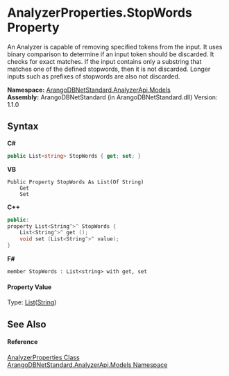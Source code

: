# AnalyzerProperties.StopWords Property 
 

An Analyzer is capable of removing specified tokens from the input. It uses binary comparison to determine if an input token should be discarded. It checks for exact matches. If the input contains only a substring that matches one of the defined stopwords, then it is not discarded. Longer inputs such as prefixes of stopwords are also not discarded.

**Namespace:**&nbsp;<a href="a2e54104-4ead-c0d1-eaad-3d92d56c8fb7">ArangoDBNetStandard.AnalyzerApi.Models</a><br />**Assembly:**&nbsp;ArangoDBNetStandard (in ArangoDBNetStandard.dll) Version: 1.1.0

## Syntax

**C#**<br />
``` C#
public List<string> StopWords { get; set; }
```

**VB**<br />
``` VB
Public Property StopWords As List(Of String)
	Get
	Set
```

**C++**<br />
``` C++
public:
property List<String^>^ StopWords {
	List<String^>^ get ();
	void set (List<String^>^ value);
}
```

**F#**<br />
``` F#
member StopWords : List<string> with get, set

```


#### Property Value
Type: <a href="https://docs.microsoft.com/dotnet/api/system.collections.generic.list-1" target="_blank" rel="noopener noreferrer">List</a>(<a href="https://docs.microsoft.com/dotnet/api/system.string" target="_blank" rel="noopener noreferrer">String</a>)

## See Also


#### Reference
<a href="ce0de02a-856c-3fd4-9c6a-532bc4f2188d">AnalyzerProperties Class</a><br /><a href="a2e54104-4ead-c0d1-eaad-3d92d56c8fb7">ArangoDBNetStandard.AnalyzerApi.Models Namespace</a><br />